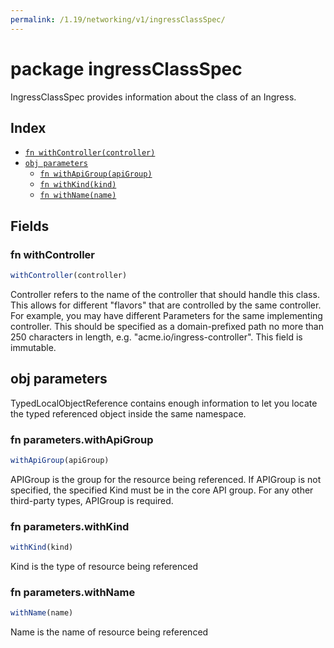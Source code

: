 ```yaml
---
permalink: /1.19/networking/v1/ingressClassSpec/
---
```


# package ingressClassSpec

IngressClassSpec provides information about the class of an Ingress.

## Index

* [`fn withController(controller)`](#fn-withcontroller)
* [`obj parameters`](#obj-parameters)
  * [`fn withApiGroup(apiGroup)`](#fn-parameterswithapigroup)
  * [`fn withKind(kind)`](#fn-parameterswithkind)
  * [`fn withName(name)`](#fn-parameterswithname)

## Fields

### fn withController

```ts
withController(controller)
```

Controller refers to the name of the controller that should handle this class. This allows for different "flavors" that are controlled by the same controller. For example, you may have different Parameters for the same implementing controller. This should be specified as a domain-prefixed path no more than 250 characters in length, e.g. "acme.io/ingress-controller". This field is immutable.

## obj parameters

TypedLocalObjectReference contains enough information to let you locate the typed referenced object inside the same namespace.

### fn parameters.withApiGroup

```ts
withApiGroup(apiGroup)
```

APIGroup is the group for the resource being referenced. If APIGroup is not specified, the specified Kind must be in the core API group. For any other third-party types, APIGroup is required.

### fn parameters.withKind

```ts
withKind(kind)
```

Kind is the type of resource being referenced

### fn parameters.withName

```ts
withName(name)
```

Name is the name of resource being referenced